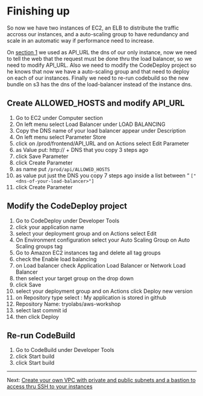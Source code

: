 # Finishing up

So now we have two instances of EC2, an ELB to distribute the traffic accross our instances, and a auto-scaling group to have redundancy and scale in an automatic way if performance need to increase.

On [section 1]() we used as API_URL the dns of our only instance, now we need to tell the web that the request must be done thru the load balancer, so we need to modify API_URL.
Also we need to modify the CodeDeploy project so he knows that now we have a auto-scaling group and that need to deploy on each of our instances.
Finally we need to re-run codebuild so the new bundle on s3 has the dns of the load-balancer instead of the instance dns.

## Create ALLOWED_HOSTS and modify API_URL
1. Go to EC2 under Computer section
2. On left menu select Load Balancer under LOAD BALANCING
3. Copy the DNS name of your load balancer appear under Description
4. On left menu select Parameter Store
5. click on /prod/frontend/API_URL and on Actions select Edit Parameter
6. as Value put: http:// + DNS that you copy 3 steps ago
7. click Save Parameter
8. click Create Parameter
9. as name put `/prod/api/ALLOWED_HOSTS`
10. as value put just the DNS you copy 7 steps ago inside a list between “ `["<dns-of-your-load-balancer>"]`
11. click Create Parameter


## Modify the CodeDeploy project
1. Go to CodeDeploy under Developer Tools
2. click your application name
3. select your deployment group and on Actions select Edit
4. On Environment configuration select your Auto Scaling Group on Auto Scaling groups tag
5. Go to Amazon EC2 instances tag and delete all tag groups
6. check the Enable load balancing
7. on Load balancer check Application Load Balancer or Network Load Balancer
8. then select your target group on the drop down
9. click Save
10. select your deployment group and on Actions click Deploy new version
11. on Repository type select : My application is stored in github
12. Repository Name: tryolabs/aws-workshop
13. select last commit id
14. then click Deploy


## Re-run CodeBuild
1. Go to CodeBuild under Developer Tools
2. click Start build
3. click Start build

---
Next: [Create your own VPC with private and public subnets and a bastion to access thru SSH to your instances](/workshop/vpc-subnets-bastion/introduction.md)
